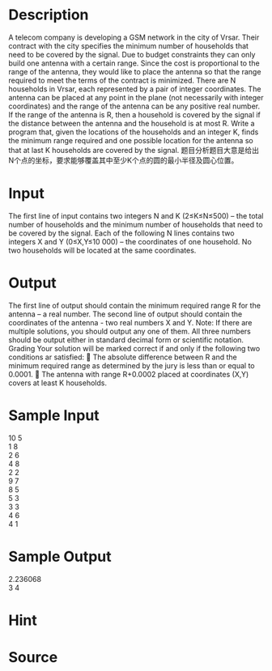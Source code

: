 
# Description

<div class="content"><p>A telecom company is developing a GSM network in the city of Vrsar. Their contract with the city specifies the minimum number of households that need to be covered by the signal. Due to budget constraints they can only build one antenna with a certain range. Since the cost is proportional to the range of the antenna, they would like to place the antenna so that the range required to meet the terms of the contract is minimized. There are N households in Vrsar, each represented by a pair of integer coordinates. The antenna can be placed at any point in the plane (not necessarily with integer coordinates) and the range of the antenna can be any positive real number. If the range of the antenna is R, then a household is covered by the signal if the distance between the antenna and the household is at most R. Write a program that, given the locations of the households and an integer K, finds the minimum range required and one possible location for the antenna so that at last K households are covered by the signal. 题目分析题目大意是给出N个点的坐标，要求能够覆盖其中至少K个点的圆的最小半径及圆心位置。</p></div>

# Input

<div class="content"><p>The first line of input contains two integers N and K (2≤K≤N≤500) – the total number of households and the minimum number of households that need to be covered by the signal. Each of the following N lines contains two integers X and Y (0≤X,Y≤10 000) – the coordinates of one household. No two households will be located at the same coordinates.</p></div>

# Output

<div class="content"><p>The first line of output should contain the minimum required range R for the antenna – a real number. The second line of output should contain the coordinates of the antenna - two real numbers X and Y. Note: If there are multiple solutions, you should output any one of them. All three numbers should be output either in standard decimal form or scientific notation. Grading Your solution will be marked correct if and only if the following two conditions ar satisfied:  The absolute difference between R and the minimum required range as determined by the jury is less than or equal to 0.0001.  The antenna with range R+0.0002 placed at coordinates (X,Y) covers at least K households.</p></div>

# Sample Input

<div class="content"><span class="sampledata">10 5 <br/>
1 8 <br/>
2 6 <br/>
4 8 <br/>
2 2 <br/>
9 7 <br/>
8 5 <br/>
5 3 <br/>
3 3 <br/>
4 6 <br/>
4 1 </span></div>

# Sample Output

<div class="content"><span class="sampledata">2.236068 <br/>
3 4 </span></div>

# Hint

<div class="content"><p></p></div>

# Source

<div class="content"><p><a href="problemset.php?search="></a></p></div>

